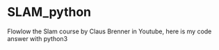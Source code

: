 # SLAM_python
Flowlow the Slam course by Claus Brenner in Youtube, here is my code answer with python3
